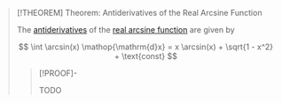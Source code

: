 >[!THEOREM] Theorem: Antiderivatives of the Real Arcsine Function
>
>The [antiderivatives](../../../Integration/Antiderivatives/Antiderivatives.md) of the [real arcsine function](Real%20Arcsine%20Function.md) are given by
>
>$$
>\int \arcsin(x) \mathop{\mathrm{d}x} = x \arcsin(x) + \sqrt{1 - x^2} + \text{const}
>$$
>
>>[!PROOF]-
>>
>>TODO
>>
>